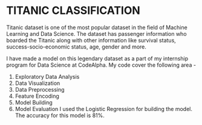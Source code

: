 # TITANIC CLASSIFICATION
Titanic dataset is one of the most popular dataset in the field of Machine Learning and Data Science. The dataset has passenger information who boarded the Titanic along with other information like survival status, success-socio-economic status, age, gender and more.

I have made a model on this legendary dataset as a part of my internship program for Data Science at CodeAlpha. My code cover the following area -
1. Exploratory Data Analysis
2. Data Visualization
3. Data Preprocessing
4. Feature Encoding
5. Model Building 
6. Model Evaluation
I used the Logistic Regression for building the model. The accuracy for this model is 81%.
